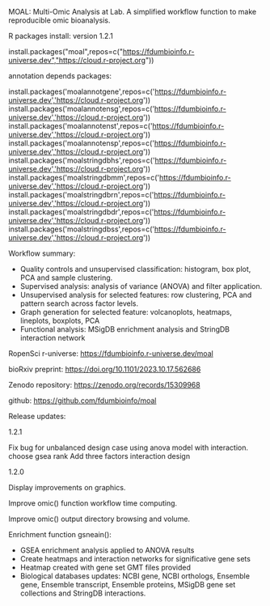 MOAL: Multi-Omic Analysis at Lab. A simplified workflow function to make reproducible omic bioanalysis.

R packages install: version 1.2.1

install.packages("moal",repos=c("https://fdumbioinfo.r-universe.dev","https://cloud.r-project.org"))

annotation depends packages:

install.packages('moalannotgene',repos=c('https://fdumbioinfo.r-universe.dev','https://cloud.r-project.org'))
install.packages('moalannotensg',repos=c('https://fdumbioinfo.r-universe.dev','https://cloud.r-project.org'))
install.packages('moalannotenst',repos=c('https://fdumbioinfo.r-universe.dev','https://cloud.r-project.org'))
install.packages('moalannotensp',repos=c('https://fdumbioinfo.r-universe.dev','https://cloud.r-project.org'))
install.packages('moalstringdbhs',repos=c('https://fdumbioinfo.r-universe.dev','https://cloud.r-project.org'))
install.packages('moalstringdbmm',repos=c('https://fdumbioinfo.r-universe.dev','https://cloud.r-project.org'))
install.packages('moalstringdbrn',repos=c('https://fdumbioinfo.r-universe.dev','https://cloud.r-project.org'))
install.packages('moalstringdbdr',repos=c('https://fdumbioinfo.r-universe.dev','https://cloud.r-project.org'))
install.packages('moalstringdbss',repos=c('https://fdumbioinfo.r-universe.dev','https://cloud.r-project.org'))

Workflow summary:
 - Quality controls and unsupervised classification: histogram, box plot, PCA and sample clustering.
 - Supervised analysis: analysis of variance (ANOVA) and filter application.
 - Unsupervised analysis for selected features: row clustering, PCA and pattern search across factor levels.
 - Graph generation for selected feature: volcanoplots, heatmaps, lineplots, boxplots, PCA
 - Functional analysis: MSigDB enrichment analysis and StringDB interaction network


RopenSci r-universe:
https://fdumbioinfo.r-universe.dev/moal

bioRxiv preprint:
https://doi.org/10.1101/2023.10.17.562686

Zenodo repository:
https://zenodo.org/records/15309968

github:
https://github.com/fdumbioinfo/moal

Release updates:

1.2.1

Fix bug for unbalanced design case using anova model with interaction.
choose gsea rank
Add three factors interaction design


1.2.0

Display improvements on graphics.

Improve omic() function workflow time computing.

Improve omic() output directory browsing and volume.

Enrichment function gsneain():
- GSEA enrichment analysis applied to ANOVA results
- Create heatmaps and interaction networks for significative gene sets
- Heatmap created with gene set GMT files provided
- Biological databases updates: NCBI gene, NCBI orthologs, Ensemble gene, Ensemble transcript, Ensemble proteins, MSigDB gene set collections and StringDB interactions.

